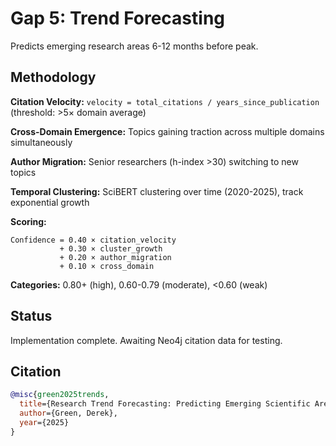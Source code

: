 # Gap 5: Trend Forecasting

Predicts emerging research areas 6-12 months before peak.

## Methodology

**Citation Velocity:** `velocity = total_citations / years_since_publication` (threshold: >5× domain average)

**Cross-Domain Emergence:** Topics gaining traction across multiple domains simultaneously

**Author Migration:** Senior researchers (h-index >30) switching to new topics

**Temporal Clustering:** SciBERT clustering over time (2020-2025), track exponential growth

**Scoring:**
```
Confidence = 0.40 × citation_velocity
           + 0.30 × cluster_growth
           + 0.20 × author_migration
           + 0.10 × cross_domain
```

**Categories:** 0.80+ (high), 0.60-0.79 (moderate), <0.60 (weak)

## Status

Implementation complete. Awaiting Neo4j citation data for testing.

## Citation

```bibtex
@misc{green2025trends,
  title={Research Trend Forecasting: Predicting Emerging Scientific Areas Using Citation Velocity},
  author={Green, Derek},
  year={2025}
}
```
